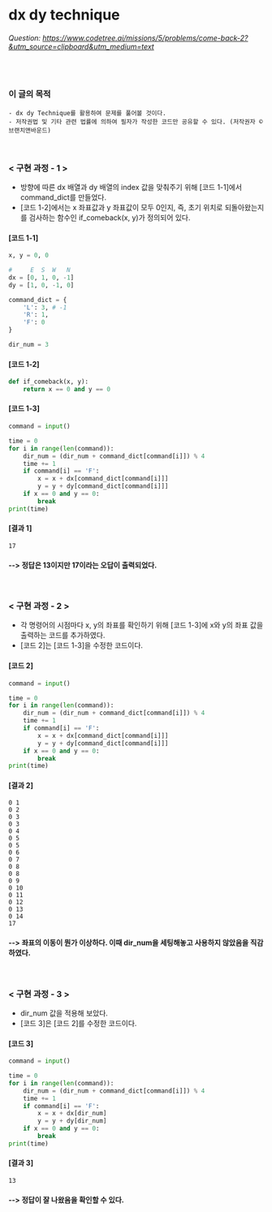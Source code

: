 # dx dy technique
###### Question: https://www.codetree.ai/missions/5/problems/come-back-2?&utm_source=clipboard&utm_medium=text
<br/>

### 이 글의 목적
    - dx dy Technique를 활용하여 문제를 풀어볼 것이다.
    - 저작권법 및 기타 관련 법률에 의하여 필자가 작성한 코드만 공유할 수 있다. (저작권자 © 브랜치앤바운드)
<br/>

### < 구현 과정 - 1 >
- 방향에 따른 dx 배열과 dy 배열의 index 값을 맞춰주기 위해 [코드 1-1]에서 command_dict를 만들었다.
- [코드 1-2]에서는 x 좌표값과 y 좌표값이 모두 0인지, 즉, 초기 위치로 되돌아왔는지를 검사하는 함수인 if_comeback(x, y)가 정의되어 있다.
#### [코드 1-1]
```python
x, y = 0, 0

#     E  S  W   N
dx = [0, 1, 0, -1]
dy = [1, 0, -1, 0]

command_dict = {
    'L': 3, # -1
    'R': 1,
    'F': 0
}

dir_num = 3
```
#### [코드 1-2]
```python
def if_comeback(x, y):
    return x == 0 and y == 0
```
#### [코드 1-3]
```python
command = input()

time = 0
for i in range(len(command)):
    dir_num = (dir_num + command_dict[command[i]]) % 4
    time += 1
    if command[i] == 'F':
        x = x + dx[command_dict[command[i]]]
        y = y + dy[command_dict[command[i]]]
    if x == 0 and y == 0:
        break
print(time)
```
#### [결과 1]
```plaintext
17
```
#### --> 정답은 13이지만 17이라는 오답이 출력되었다.
<br/>

### < 구현 과정 - 2 >
- 각 명령어의 시점마다 x, y의 좌표를 확인하기 위해 [코드 1-3]에 x와 y의 좌표 값을 출력하는 코드를 추가하였다.
- [코드 2]는 [코드 1-3]을 수정한 코드이다.
#### [코드 2]
```python
command = input()

time = 0
for i in range(len(command)):
    dir_num = (dir_num + command_dict[command[i]]) % 4
    time += 1
    if command[i] == 'F':
        x = x + dx[command_dict[command[i]]]
        y = y + dy[command_dict[command[i]]]
    if x == 0 and y == 0:
        break
print(time)
```
#### [결과 2]
```plaintext
0 1
0 2
0 3
0 3
0 4
0 5
0 5
0 6
0 7
0 8
0 8
0 9
0 10
0 11
0 12
0 13
0 14
17
```
#### --> 좌표의 이동이 뭔가 이상하다. 이때 dir_num을 세팅해놓고 사용하지 않았음을 직감하였다.
<br/>

### < 구현 과정 - 3 >
- dir_num 값을 적용해 보았다.
- [코드 3]은 [코드 2]를 수정한 코드이다.
#### [코드 3]
```python
command = input()

time = 0
for i in range(len(command)):
    dir_num = (dir_num + command_dict[command[i]]) % 4
    time += 1
    if command[i] == 'F':
        x = x + dx[dir_num]
        y = y + dy[dir_num]
    if x == 0 and y == 0:
        break
print(time)   
```
#### [결과 3]
```plaintext
13
```
#### --> 정답이 잘 나왔음을 확인할 수 있다.

